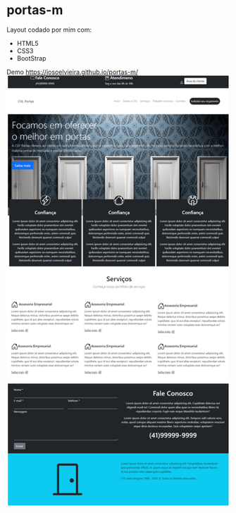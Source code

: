 # portas-m
 Layout codado por mim com:
 
 * HTML5
 * CSS3
 * BootStrap

Demo
https://josoelvieira.github.io/portas-m/
![](https://github.com/josoelvieira/portifolio/blob/main/img/portas.png)

